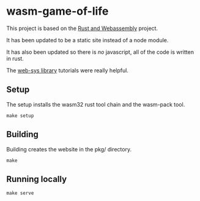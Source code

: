 # wasm-game-of-life

This project is based on the [Rust and Webassembly](https://rustwasm.github.io/docs/book/introduction.html) project.

It has been updated to be a static site instead of a node module.

It has also been updated so there is *no* javascript, all of the code is written in rust.

The [web-sys library](https://rustwasm.github.io/wasm-bindgen/examples/dom.html) tutorials were really helpful.

## Setup

The setup installs the wasm32 rust tool chain and the wasm-pack tool.

```
make setup
```

## Building

Building creates the website in the pkg/ directory.

```
make
```

## Running locally

```
make serve
```
